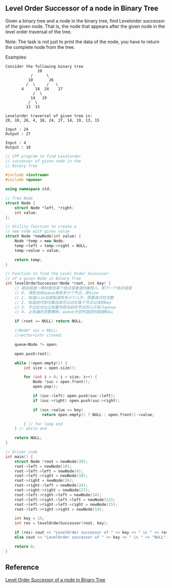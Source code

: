 ## Level Order Successor of a node in Binary Tree

Given a binary tree and a node in the binary tree, find Levelorder successor of the given node. That is, the node that appears after the given node in the level order traversal of the tree.

Note: The task is not just to print the data of the node, you have to return the complete node from the tree.

Examples:

~~~
Consider the following binary tree
              20            
           /      \         
          10       26       
         /  \     /   \     
       4     18  24    27   
            /  \
           14   19
          /  \
         13  15

Levelorder traversal of given tree is:
20, 10, 26, 4, 18, 24, 27, 14, 19, 13, 15

Input : 24
Output : 27

Input : 4
Output : 18
~~~

~~~C++
// CPP program to find Levelorder
// successor of given node in the
// Binary Tree

#include <iostream>
#include <queue>

using namespace std;

// Tree Node
struct Node {
    struct Node *left, *right;
    int value;
};

// Utility function to create a
// new node with given value
struct Node *newNode(int value) {
    Node *temp = new Node;
    temp->left = temp->right = NULL;
    temp->value = value;

    return temp;
}

// Function to find the Level Order Successor
// of a given Node in Binary Tree
int levelOrderSuccessor(Node *root, int key) {
    // 题目就是一棵树查找某个结点或者值的接班人，即下一个结点或值
    // 0. 得到当前queue里有多少个节点，即size
    // 1. 知道size后就知道有多少个儿子，即要迭代的次数
    // 2. 知道迭代的次数后就可以对比每个节点以找到key
    // 3. 不过在对比之前要先把当前的节点的儿子排入queue
    // 4. 止到遍历完整棵树，queue为空时返回的就是NULL

    if (root == NULL) return NULL;

    //Node* suc = NULL;
    //vector<int> closed;

    queue<Node *> open;

    open.push(root);

    while (!open.empty()) {
        int size = open.size();

        for (int i = 0; i < size; i++) {
            Node *suc = open.front();
            open.pop();

            if (suc->left) open.push(suc->left);
            if (suc->right) open.push(suc->right);

            if (suc->value == key) 
                return open.empty() ? NULL : open.front()->value;

        } // for loop end
    } // while end

    return NULL;
}

// Driver code
int main() {
    struct Node *root = newNode(20);
    root->left = newNode(10);
    root->left->left = newNode(4);
    root->left->right = newNode(18);
    root->right = newNode(26);
    root->right->left = newNode(24);
    root->right->right = newNode(27);
    root->left->right->left = newNode(14);
    root->left->right->left->left = newNode(13);
    root->left->right->left->right = newNode(15);
    root->left->right->right = newNode(19);

    int key = 15;
    int res = levelOrderSuccessor(root, key);

    if (res) cout << "LevelOrder successor of " << key << " is " << res;
    else cout << "LevelOrder successor of " << key << " is " << "NULL";

    return 0;
}
~~~

## Reference

[Level Order Successor of a node in Binary Tree](https://www.geeksforgeeks.org/level-order-successor-of-a-node-in-binary-tree/)
